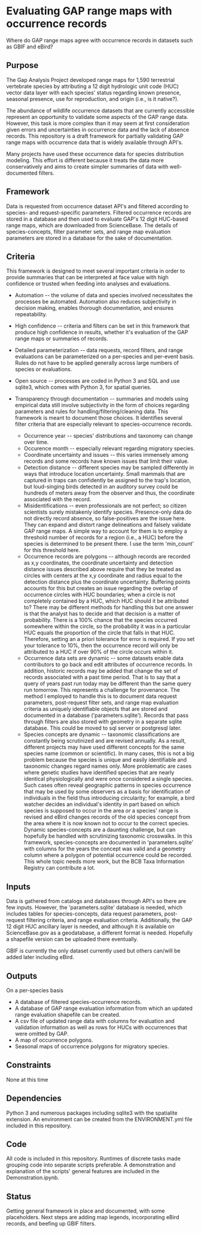 # Evaluating GAP range maps with occurrence records
Where do GAP range maps agree with occurrence records in datasets such as GBIF and eBird?

## Purpose
The Gap Analysis Project developed range maps for 1,590 terrestrial vertebrate species by attributing a 12 digit hydrologic unit code (HUC) vector data layer with each species' status regarding known presence, seasonal presence, use for reproduction, and origin (i.e., is it native?).  

The abundance of wildlife occurrence datasets that are currently accessible represent an opportunity to validate some aspects of the GAP range data.  However, this task is more complex than it may seem at first consideration given errors and uncertainties in occurrence data and the lack of absence records.  This repository is a draft framework for partially validating GAP range maps with occurrence data that is widely available through API's.  

Many projects have used these occurrence data for species distribution modeling.  This effort is different because it treats the data more conservatively and aims to create simpler summaries of data with well-documented filters.

## Framework
Data is requested from occurrence dataset API's and filtered according to species- and request-specific parameters.  Filtered occurrence records are stored in a database and then used to evaluate GAP's 12 digit HUC-based range maps, which are downloaded from ScienceBase.  The details of species-concepts, filter parameter sets, and range map evaluation parameters are stored in a database for the sake of documentation.

## Criteria
This framework is designed to meet several important criteria in order to provide summaries that can be interpreted at face value with high confidence or trusted when feeding into analyses and evaluations.
* Automation -- the volume of data and species involved necessitates the processes be automated. Automation also reduces subjectivity in decision making, enables thorough documentation, and ensures repeatability.

* High confidence -- criteria and filters can be set in this framework that produce high confidence in results, whether it's evaluation of the GAP range maps or summaries of records.

* Detailed parameterization -- data requests, record filters, and range evaluations can be parameterized on a per-species and per-event basis. Rules do not have to be applied generally across large numbers of species or evaluations.

* Open source -- processes are coded in Python 3 and SQL and use sqlite3, which comes with Python 3, for spatial queries.

* Transparency through documentation -- summaries and models using empirical data still involve subjectivity in the form of choices regarding parameters and rules for handling/filtering/cleaning data.  This framework is meant to document those choices.  It identifies several filter criteria that are especially relevant to species-occurrence records.
  * Occurrence year -- species' distributions and taxonomy can change over time.
  * Occurence month -- especially relevant regarding migratory species.
  * Coordinate uncertainty and issues -- this varies immensely among records and some records have known issues that limit their value.
  * Detection distance -- different species may be sampled differently in ways that introduce location uncertainty.  Small mammals that are captured in traps can confidently be assigned to the trap's location, but loud-singing birds detected in an auditory survey could be hundreds of meters away from the observer and thus, the coordinate associated with the record.  
  * Misidentifications -- even professionals are not perfect; so citizen scientists surely mistakenly identify species.  Presence-only data do not directly record absence, so false-positives are the issue here.  They can expand and distort range delineations and falsely validate GAP range maps.  A simple way to account for them is to employ a threshold number of records for a region (i.e., a HUC) before the species is determined to be present there.  I use the term 'min_count' for this threshold here.
  * Occurrence records are polygons -- although records are recorded as x,y coordinates, the coordinate uncertainty and detection distance issues described above require that they be treated as circles with centers at the x,y coordinate and radius equal to the detection distance plus the coordinate uncertainty.  Buffering points accounts for this but creates an issue regarding the overlap of occurrence circles with HUC boundaries; when a circle is not completely contained by a HUC, which HUC should it be attributed to?  There may be different methods for handling this but one answer is that the analyst has to decide and that decision is a matter of probability.  There is a 100% chance that the species occurred somewhere within the circle, so the probability it was in a particular HUC equals the proportion of the circle that falls in that HUC.  Therefore, setting an a priori tolerance for error is required.  If you set your tolerance to 10%, then the occurrence record will only be attributed to a HUC if over 90% of the circle occurs within it.  
  * Occurrence data sets are dynamic -- some datasets enable data contributors to go back and edit attributes of occurrence records.  In addition, historic records may be added that change the set of records associated with a past time period.  That is to say that a query of years past run today may be different than the same query run tomorrow.  This represents a challenge for provenance.  The method I employed to handle this is to document data request parameters, post-request filter sets, and range map evaluation criteria as uniquely identifiable objects that are stored and documented in a database ('parameters.sqlite').  Records that pass through filters are also stored with geometry in a separate sqlite database.  This could be moved to sql server or postgresql later.
  * Species concepts are dynamic -- taxonomic classifications are constantly being scrutinized and are revised annually.  As a result, different projects may have used different concepts for the same species name (common or scientific).  In many cases, this is not a big problem because the species is unique and easily identifiable and taxonomic changes regard names only.  More problematic are cases where genetic studies have identified species that are nearly identical physiologically and were once considered a single species.  Such cases often reveal geographic patterns in species occurrence that may be used by some observers as a basis for identification of individuals in the field thus introducing circularity; for example, a bird watcher decides an individual's identity in part based on which species is supposed to occur in the area *or* a species' range is revised and eBird changes records of the old species concept from the area where it is now known not to occur to the correct species.  Dynamic species-concepts are a daunting challenge, but can hopefully be handled with scrutinizing taxonomic crosswalks.  In this framework, species-concepts are documented in 'parameters.sqlite' with columns for the years the concept was valid and a geometry column where a polygon of potential occurrence could be recorded.  This whole topic needs more work, but the BCB Taxa Information Registry can contribute a lot.


## Inputs
Data is gathered from catalogs and databases through API's so there are few inputs.  However, the 'parameters.sqlite' database is needed, which includes tables for species-concepts, data request parameters, post-request filtering criteria, and range evaluation criteria.  Additionally, the GAP 12 digit HUC ancillary layer is needed, and although it is available on ScienceBase.gov as a geodatabase, a different format is needed.  Hopefully a shapefile version can be uploaded there eventually.

GBIF is currently the only dataset currently used but others can/will be added later including eBird.

## Outputs
On a per-species basis
* A database of filtered species-occurrence records.
* A database of GAP range evaluation information from which an updated range evaluation shapefile can be created.
* A csv file of updated range data with columns for evaluation and validation information as well as rows for HUCs with occurrences that were omitted by GAP.
* A map of occurrence polygons.
* Seasonal maps of occurrence polygons for migratory species.

## Constraints
None at this time

## Dependencies
Python 3 and numerous packages including sqlite3 with the spatialite extension.  An environment can be created from the ENVIRONMENT.yml file included in this repository.

## Code
All code is included in this repository.  Runtimes of discrete tasks made grouping code into separate scripts preferable.  A demonstration and explanation of the scripts' general features are included in the Demonstration.ipynb.

## Status
Getting general framework in place and documented, with some placeholders.  Next steps are adding map legends, incorporating eBird records, and beefing up GBIF filters.
